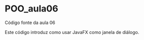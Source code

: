 # POO_aula06
Código fonte da aula 06

Este código introduz como usar JavaFX como janela de diálogo.
